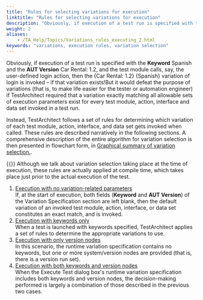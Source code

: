 ```yaml
--- 
title: "Rules for selecting variations for execution"
linktitle: "Rules for selecting variations for execution"
description: "Obviously, if execution of a test run is specified with the Keyword Spanish and the AUT Version Car Rental: 1.2, and the test module calls, say, the user-defined login action, then the {Car Rental: 1.2} {Spanish} variation of login is invoked – if that variation exists!"
weight: 2
aliases: 
    - /TA_Help/Topics/Variations_rules_executing_2.html
keywords: "variations, execution rules, variation selection"
---
```


Obviously, if execution of a test run is specified with the **Keyword** Spanish and the **AUT Version** Car Rental: 1.2, and the test module calls, say, the user-defined login action, then the \{Car Rental: 1.2\} \{Spanish\} variation of login is invoked – if that variation exists!But it would defeat the purpose of variations \(that is, to make life easier for the tester or automation engineer\) if TestArchitect required that a variation exactly matching all allowable sets of execution parameters exist for every test module, action, interface and data set invoked in a test run.

Instead, TestArchitect follows a set of rules for determining which variation of each test module, action, interface, and data set gets invoked when called. These rules are described narratively in the following sections. A comprehensive description of the entire algorithm for variation selection is then presented in flowchart form, in [Graphical summary of variation selection.](/user-guide/variations/flow-diagram-of-variation-selection).

{{<note>}} Although we talk about variation selection taking place at the time of execution, these rules are actually applied at compile time, which takes place just prior to the actual execution of the test.

1.  [Execution with no variation-related parameters](/user-guide/variations/rules-for-executing-with-variations/rules-for-selecting-variations-for-execution/execution-with-no-variation-related-parameters)  
If, at the start of execution, both fields \(**Keyword** and **AUT Version**\) of the Variation Specification section are left blank, then the default variation of an invoked test module, action, interface, or data set constitutes an exact match, and is invoked.
2.  [Execution with keywords only](/user-guide/variations/rules-for-executing-with-variations/rules-for-selecting-variations-for-execution/execution-with-keywords-only)  
 When a test is launched with keywords specified, TestArchitect applies a set of rules to determine the appropriate variations to use.
3.  [Execution with only version nodes](/user-guide/variations/rules-for-executing-with-variations/rules-for-selecting-variations-for-execution/execution-with-only-version-nodes)  
In this scenario, the runtime variation specification contains no keywords, but one or more system/version nodes are provided \(that is, there is a version run set\).
4.  [Execution with both keywords and version nodes](/user-guide/variations/rules-for-executing-with-variations/rules-for-selecting-variations-for-execution/execution-with-both-keywords-and-version-nodes)  
When the Execute Test dialog box's runtime variation specification includes both keywords and version nodes, the decision-making performed is largely a combination of those described in the previous two cases.




